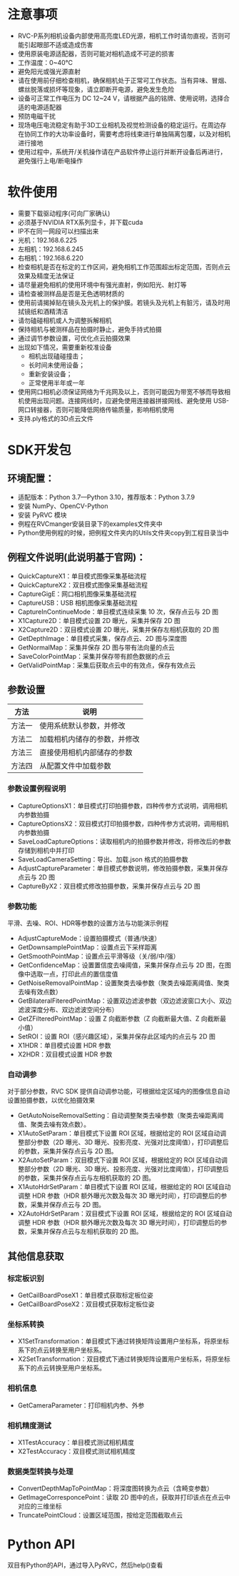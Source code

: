 # 注意事项
+ RVC-P系列相机设备内部使用高亮度LED光源，相机工作时请勿直视，否则可能引起眼部不适或造成伤害
+ 使用原装电源适配器，否则可能对相机造成不可逆的损害
+ 工作温度：0~40℃
+ 避免阳光或强光源直射
+ 请在使用前仔细检查相机，确保相机处于正常可工作状态。当有异味、冒烟、螺丝脱落或损坏等现象，请立即断开电源，避免发生危险
+ 设备可正常工作电压为 DC 12~24 V，请根据产品的铭牌、使用说明，选择合适的电源适配器
+ 预防电磁干扰
+ 现场电压电流稳定有助于3D工业相机及视觉检测设备的稳定运行。在周边存在协同工作的大功率设备时，需要考虑将线束进行单独隔离包覆，以及对相机进行接地
+ 使用过程中，系统开/关机操作请在产品软件停止运行并断开设备后再进行，避免强行上电/断电操作

# 软件使用
+ 需要下载驱动程序(可向厂家确认)
+ 必须基于NVIDIA RTX系列显卡，并下载cuda
+ IP不在同一网段可以扫描出来
+ 光机：192.168.6.225
+ 左相机：192.168.6.245
+ 右相机：192.168.6.220
+ 检查相机是否在标定的工作区间，避免相机工作范围超出标定范围，否则点云效果及精度无法保证
+ 请尽量避免相机的使用环境中有强光直射，例如阳光、射灯等
+ 请检查被测样品是否是无色透明材质的
+ 使用前请揭掉贴在镜头及光机上的保护膜。若镜头及光机上有脏污，请及时用拭镜纸和酒精清洁
+ 请勿磕碰相机或人为调整拆解相机
+ 保持相机与被测样品在拍摄时静止，避免手持式拍摄
+ 通过调节参数设置，可优化点云拍摄效果
+ 出现如下情况，需要重新校准设备
  - 相机出现磕碰撞击；
  - 长时间未使用设备；
  - 重新安装设备；
  - 正常使用半年或一年
+ 使用网口相机必须保证网络为千兆网及以上，否则可能因为带宽不够而导致相机使用出现问题。连接网线时，应避免使用连接器拼接网线、避免使用 USB-网口转接器，否则可能降低网络传输质量，影响相机使用
+ 支持.ply格式的3D点云文件

# SDK开发包

## 环境配置：
+ 适配版本：Python 3.7—Python 3.10，推荐版本：Python 3.7.9
+ 安装 NumPy、OpenCV-Python
+ 安装 PyRVC 模块
+ 例程在RVCmanger安装目录下的examples文件夹中
+ Python使用例程的时候，把例程文件夹内的Utils文件夹copy到工程目录当中

## 例程文件说明(此说明基于官网)：
+ QuickCaptureX1：单目模式图像采集基础流程
+ QuickCaptureX2：双目模式图像采集基础流程
+ CaptureGigE：网口相机图像采集基础流程
+ CaptureUSB：USB 相机图像采集基础流程
+ CaptureInContinueMode：单目模式连续采集 10 次，保存点云与 2D 图
+ X1Capture2D：单目模式设置 2D 曝光，采集并保存 2D 图
+ X2Capture2D：双目模式设置 2D 曝光，采集并保存左相机获取的 2D 图
+ GetDepthImage：单目模式采集，保存点云、2D 图与深度图
+ GetNormalMap：采集并保存 2D 图与带有法向量的点云
+ SaveColorPointMap：采集并保存带有颜色数据的点云
+ GetValidPointMap：采集后获取点云中的有效点，保存有效点云

## 参数设置
| 方法  | 说明             |
|-----|----------------|
| 方法一 | 使用系统默认参数，并修改   |
| 方法二 | 加载相机内储存的参数，并修改 |
| 方法三 | 直接使用相机内部储存的参数  |
| 方法四 | 从配置文件中加载参数     |

### 参数设置例程说明
+ CaptureOptionsX1：单目模式打印拍摄参数，四种传参方式说明，调用相机内参数拍摄
+ CaptureOptionsX2：双目模式打印拍摄参数，四种传参方式说明，调用相机内参数拍摄
+ SaveLoadCaptureOptions：读取相机内的拍摄参数并修改，将修改后的参数存储到相机中并打印
+ SaveLoadCameraSetting：导出、加载.json 格式的拍摄参数
+ AdjustCaptureParameter：单目模式参数说明，修改拍摄参数，采集并保存点云与 2D 图
+ CaptureByX2：双目模式修改拍摄参数，采集并保存点云与 2D 图

### 参数功能
平滑、去噪、ROI、HDR等参数的设置方法与功能演示例程
+ AdjustCaptureMode：设置拍摄模式（普通/快速）
+ GetDownsamplePointMap：设置点云下采样距离
+ GetSmoothPointMap：设置点云平滑等级（关/弱/中/强）
+ GetConfidenceMap：设置置信度去噪阈值，采集并保存点云与 2D 图，在图像中选取一点，打印此点的置信度值
+ GetNoiseRemovalPointMap：设置聚类去噪参数（聚类去噪距离阈值、聚类去噪有效点数）
+ GetBilateralFiteredPointMap：设置双边滤波参数（双边滤波窗口大小、双边滤波深度分布、双边滤波空间分布）
+ GetZFilteredPointMap：设置 Z 向截断参数（Z 向截断最大值、Z 向截断最小值）
+ SetROI：设置 ROI（感兴趣区域），采集并保存此区域内的点云与 2D 图
+ X1HDR：单目模式设置 HDR 参数
+ X2HDR：双目模式设置 HDR 参数

### 自动调参
对于部分参数，RVC SDK 提供自动调参功能，可根据给定区域内的图像信息自动设置拍摄参数，以优化拍摄效果
+ GetAutoNoiseRemovalSetting：自动调整聚类去噪参数（聚类去噪距离阈值、聚类去噪有效点数）。
+ X1AutoSetParam：单目模式下设置 ROI 区域，根据给定的 ROI 区域自动调整部分参数（2D 曝光、3D 曝光、投影亮度、光强对比度阈值），打印调整后的参数，采集并保存点云与 2D 图。
+ X2AutoSetParam：双目模式下设置 ROI 区域，根据给定的 ROI 区域自动调整部分参数（2D 曝光、3D 曝光、投影亮度、光强对比度阈值），打印调整后的参数，采集并保存点云与左相机获取的 2D 图。
+ X1AutoHdrSetParam：单目模式下设置 ROI 区域，根据给定的 ROI 区域自动调整 HDR 参数（HDR 额外曝光次数及每次 3D 曝光时间），打印调整后的参数，采集并保存点云与 2D 图。
+ X2AutoHdrSetParam：双目模式下设置 ROI 区域，根据给定的 ROI 区域自动调整 HDR 参数（HDR 额外曝光次数及每次 3D 曝光时间），打印调整后的参数，采集并保存点云与左相机获取的 2D 图。

## 其他信息获取
### 标定板识别
+ GetCailBoardPoseX1：单目模式获取标定板位姿
+ GetCailBoardPoseX2：双目模式获取标定板位姿

### 坐标系转换
+ X1SetTransformation：单目模式下通过转换矩阵设置用户坐标系，将原坐标系下的点云转换至用户坐标系。
+ X2SetTransformation：双目模式下通过转换矩阵设置用户坐标系，将原坐标系下的点云转换至用户坐标系。

### 相机信息
+ GetCameraParameter：打印相机内参、外参

### 相机精度测试
+ X1TestAccuracy：单目模式测试相机精度
+ X2TestAccuracy：双目模式测试相机精度

### 数据类型转换与处理
+ ConvertDepthMapToPointMap：将深度图转换为点云（含畸变参数）
+ GetImageCorresponcePoint：读取 2D 图中的点，获取并打印该点在点云中对应的三维坐标
+ TruncatePointCloud：设置区域范围，按给定范围截取点云

# Python API
双目有Python的API，通过导入PyRVC，然后help()查看